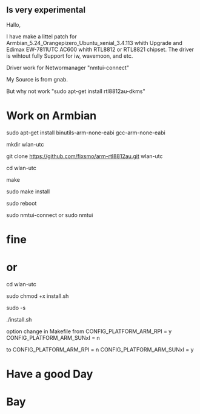 ## Is very experimental

Hallo,

I have make a littel patch for Armbian_5.24_Orangepizero_Ubuntu_xenial_3.4.113 whith Upgrade and 
Edimax EW-7811UTC AC600 whith RTL8812 or RTL8821 chipset.
The driver is wihtout fully Support for iw, wavemoon, and etc.

Driver work for Networmanager "nmtui-connect" 

My Source is from gnab.

But why not work "sudo apt-get install rtl8812au-dkms"

# Work on Armbian

sudo apt-get install binutils-arm-none-eabi gcc-arm-none-eabi

mkdir wlan-utc

git clone https://github.com/fixsmo/arm-rtl8812au.git wlan-utc

cd wlan-utc

make

sudo make install

sudo reboot

sudo nmtui-connect or sudo nmtui

# fine
# or

cd wlan-utc

sudo chmod +x install.sh

sudo -s

./install.sh


option 
change in Makefile
from  CONFIG_PLATFORM_ARM_RPI = y CONFIG_PLATFORM_ARM_SUNxI = n

to    CONFIG_PLATFORM_ARM_RPI = n CONFIG_PLATFORM_ARM_SUNxI = y


# Have a good Day

# Bay


